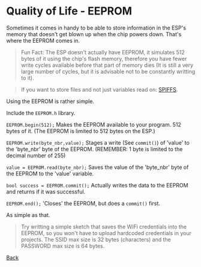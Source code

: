# Quality of Life - EEPROM

Sometimes it comes in handy to be able to store information in the ESP's memory that doesn't get blown up when the chip powers down.
That's where the EEPROM comes in.

> Fun Fact: The ESP doesn't actually have EEPROM, it simulates 512 bytes of it using the chip's flash memory, therefore you have fewer write cycles available before that part of memory dies (It is still a very large number of cycles, but it is advisable not to be constantly writting to it).

> If you want to store files and not just variables read on: [SPIFFS](https://github.com/esp8266/Arduino/blob/master/doc/filesystem.md).

Using the EEPROM is rather simple.

Include the <code>EEPROM.h</code> library.

<code>EEPROM.begin(512);</code> Makes the EEPROM available to your program. 512 bytes of it. (The EEPROM is limited to 512 bytes on the ESP.)

<code>EEPROM.write(byte_nbr,value);</code> Stages a write (See <code>commit()</code>) of 'value' to the 'byte_nbr' byte of the EEPROM. (REMEMBER: 1 byte is limited to the decimal number of 255)

<code>value = EEPROM.read(byte_nbr);</code> Saves the value of the 'byte_nbr' byte of the EEPROM to the 'value' variable.

<code>bool success = EEPROM.commit();</code> Actually writes the data to the EEPROM and returns if it was successful.

<code>EEPROM.end();</code> 'Closes' the EEPROM, but does a <code>commit()</code> first.

As simple as that.

> Try writting a simple sketch that saves the WiFi credentials into the EEPROM, so you won't have to upload hardcoded credentials in your projects.
> The SSID max size is 32 bytes (characters) and the PASSWORD max size is 64 bytes.

[Back](https://github.com/nuieee/ESP8266-Workshop-Exercises)